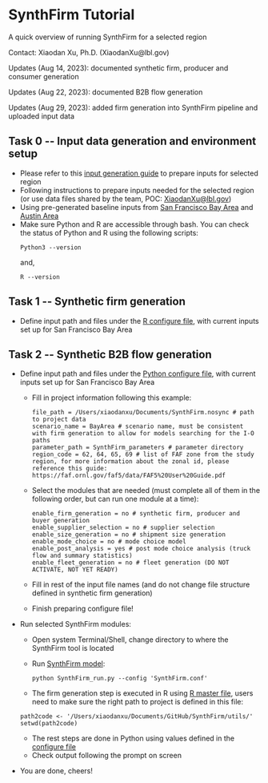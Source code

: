 # SynthFirm Tutorial
<p>A quick overview of running SynthFirm for a selected region </p>
<p> Contact: Xiaodan Xu, Ph.D.  (XiaodanXu@lbl.gov) </p>
<p> Updates (Aug 14, 2023): documented synthetic firm, producer and consumer generation </p>
<p> Updates (Aug 22, 2023): documented B2B flow generation </p>
<p> Updates (Aug 29, 2023): added firm generation into SynthFirm pipeline and uploaded input data </p>

## Task 0 -- Input data generation and environment setup ##
* Please refer to this [input generation guide](input_generation/Readme.md) to prepare inputs for selected region
* Following instructions to prepare inputs needed for the selected region (or use data files shared by the team, POC: XiaodanXu@lbl.gov)
* Using pre-generated baseline inputs from [San Francisco Bay Area](input_data/inputs_BayArea.zip) and [Austin Area](input_data/Inputs_Austin.zip)
* Make sure Python and R are accessible through bash.  You can check the status of Python and R using the following scripts:
    ```
    Python3 --version
    ```
    and,
    ```
    R --version
    ```

## Task 1 -- Synthetic firm generation ##
* Define input path and files under the [R configure file](utils/config.R), with current inputs set up for San Francisco Bay Area

## Task 2 -- Synthetic B2B flow generation ##
* Define input path and files under the [Python configure file](SynthFirm.conf), with current inputs set up for San Francisco Bay Area
  * Fill in project information following this example:

    ```
    file_path = /Users/xiaodanxu/Documents/SynthFirm.nosync # path to project data
    scenario_name = BayArea # scenario name, must be consistent with firm generation to allow for models searching for the I-O paths
    parameter_path = SynthFirm_parameters # parameter directory
    region_code = 62, 64, 65, 69 # list of FAF zone from the study region, for more information about the zonal id, please reference this guide: https://faf.ornl.gov/faf5/data/FAF5%20User%20Guide.pdf
    ```

  * Select the modules that are needed (must complete all of them in the following order, but can run one module at a time):

    ```
    enable_firm_generation = no # synthetic firm, producer and buyer generation
    enable_supplier_selection = no # supplier selection
    enable_size_generation = no # shipment size generation
    enable_mode_choice = no # mode choice model
    enable_post_analysis = yes # post mode choice analysis (truck flow and summary statistics)
    enable_fleet_generation = no # fleet generation (DO NOT ACTIVATE, NOT YET READY)
    ```

  * Fill in rest of the input file names (and do not change file structure defined in synthetic firm generation)
  * Finish preparing configure file!

* Run selected SynthFirm modules:
  * Open system Terminal/Shell, change directory to where the SynthFirm tool is located
  * Run [SynthFirm model](SynthFirm_run.py):

    ```
    python SynthFirm_run.py --config 'SynthFirm.conf'
    ```
  * The firm generation step is executed in R using [R master file](utils/run_firm_generation_master_R.R), users need to make sure the right path to project is defined in this file:
  ```
  path2code <- '/Users/xiaodanxu/Documents/GitHub/SynthFirm/utils/'
  setwd(path2code)
  ```
  * The rest steps are done in Python using values defined in the [configure file](SynthFirm.conf)
  * Check output following the prompt on screen
* You are done, cheers!

